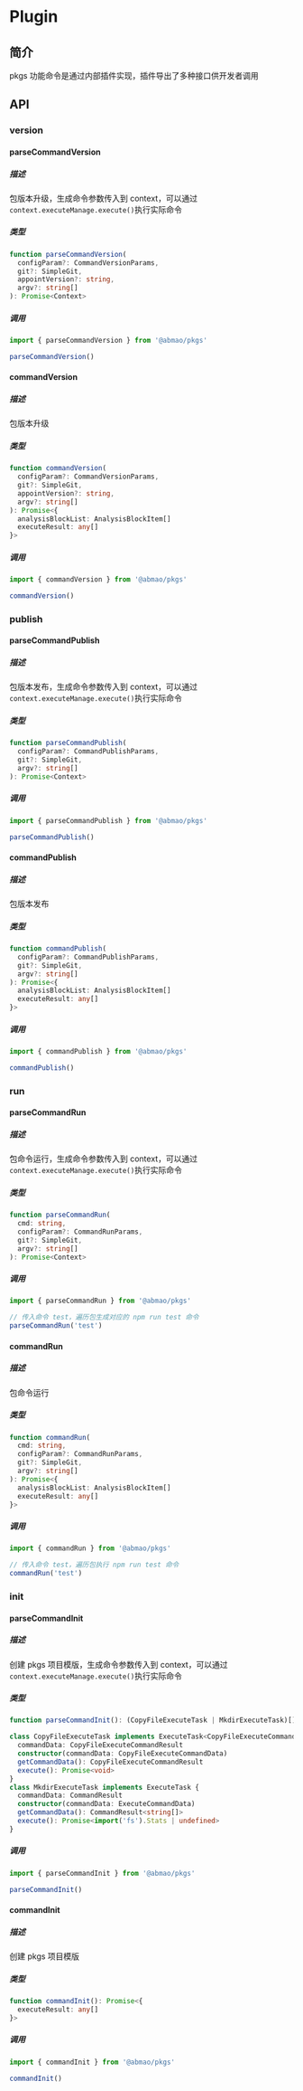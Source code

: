 # Plugin
## 简介
pkgs 功能命令是通过内部插件实现，插件导出了多种接口供开发者调用

## API

### version

#### parseCommandVersion

##### 描述
包版本升级，生成命令参数传入到 context，可以通过`context.executeManage.execute()`执行实际命令
##### 类型
```ts
function parseCommandVersion(
  configParam?: CommandVersionParams,
  git?: SimpleGit,
  appointVersion?: string,
  argv?: string[]
): Promise<Context>
```
##### 调用
```ts
import { parseCommandVersion } from '@abmao/pkgs'

parseCommandVersion()
```

#### commandVersion

##### 描述
包版本升级
##### 类型
```ts
function commandVersion(
  configParam?: CommandVersionParams,
  git?: SimpleGit,
  appointVersion?: string,
  argv?: string[]
): Promise<{
  analysisBlockList: AnalysisBlockItem[]
  executeResult: any[]
}>
```

##### 调用
```ts
import { commandVersion } from '@abmao/pkgs'

commandVersion()
```

### publish
#### parseCommandPublish

##### 描述
包版本发布，生成命令参数传入到 context，可以通过`context.executeManage.execute()`执行实际命令
##### 类型
```ts
function parseCommandPublish(
  configParam?: CommandPublishParams,
  git?: SimpleGit,
  argv?: string[]
): Promise<Context>
```
##### 调用
```ts
import { parseCommandPublish } from '@abmao/pkgs'

parseCommandPublish()
```

#### commandPublish

##### 描述
包版本发布
##### 类型
```ts
function commandPublish(
  configParam?: CommandPublishParams,
  git?: SimpleGit,
  argv?: string[]
): Promise<{
  analysisBlockList: AnalysisBlockItem[]
  executeResult: any[]
}>
```

##### 调用
```ts
import { commandPublish } from '@abmao/pkgs'

commandPublish()
```
### run
#### parseCommandRun

##### 描述
包命令运行，生成命令参数传入到 context，可以通过`context.executeManage.execute()`执行实际命令
##### 类型
```ts
function parseCommandRun(
  cmd: string,
  configParam?: CommandRunParams,
  git?: SimpleGit,
  argv?: string[]
): Promise<Context>
```
##### 调用
```ts
import { parseCommandRun } from '@abmao/pkgs'

// 传入命令 test，遍历包生成对应的 npm run test 命令
parseCommandRun('test')
```

#### commandRun

##### 描述
包命令运行
##### 类型
```ts
function commandRun(
  cmd: string,
  configParam?: CommandRunParams,
  git?: SimpleGit,
  argv?: string[]
): Promise<{
  analysisBlockList: AnalysisBlockItem[]
  executeResult: any[]
}>
```

##### 调用
```ts
import { commandRun } from '@abmao/pkgs'

// 传入命令 test，遍历包执行 npm run test 命令
commandRun('test')
```
### init
#### parseCommandInit

##### 描述
创建 pkgs 项目模版，生成命令参数传入到 context，可以通过`context.executeManage.execute()`执行实际命令
##### 类型
```ts
function parseCommandInit(): (CopyFileExecuteTask | MkdirExecuteTask)[]

class CopyFileExecuteTask implements ExecuteTask<CopyFileExecuteCommandResult> {
  commandData: CopyFileExecuteCommandResult
  constructor(commandData: CopyFileExecuteCommandData)
  getCommandData(): CopyFileExecuteCommandResult
  execute(): Promise<void>
}
class MkdirExecuteTask implements ExecuteTask {
  commandData: CommandResult
  constructor(commandData: ExecuteCommandData)
  getCommandData(): CommandResult<string[]>
  execute(): Promise<import('fs').Stats | undefined>
}
```
##### 调用
```ts
import { parseCommandInit } from '@abmao/pkgs'

parseCommandInit()
```

#### commandInit

##### 描述
创建 pkgs 项目模版
##### 类型
```ts
function commandInit(): Promise<{
  executeResult: any[]
}>
```

##### 调用
```ts
import { commandInit } from '@abmao/pkgs'

commandInit()
```